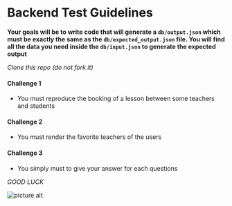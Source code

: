 # Backend Test Guidelines #

**Your goals will be to write code that will generate a `db/output.json` which must be exactly the same as the `db/expected_output.json` file. You will find all the data you need inside the `db/input.json` to generate the expected output**

_Clone this repo (do not fork it)_

#### Challenge 1 ####

- You must reproduce the booking of a lesson between some teachers and students

#### Challenge 2 ####

- You must render the favorite teachers of the users

#### Challenge 3 ####

- You simply must to give your answer for each questions

_GOOD LUCK_

![picture alt](https://media.giphy.com/media/RyXVu4ZW454IM/giphy.gif)
